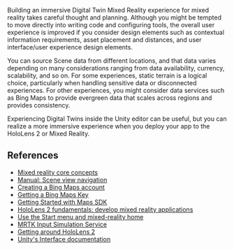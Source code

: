 Building an immersive Digital Twin Mixed Reality experience for mixed reality takes careful thought and planning. Although you might be tempted to move directly into writing code and configuring tools, the overall user experience is improved if you consider design elements such as contextual information requirements, asset placement and distances, and user interface/user experience design elements. 

You can source Scene data from different locations, and that data varies depending on many considerations ranging from data availability, currency, scalability, and so on. For some experiences, static terrain is a logical choice, particularly when handling sensitive data or disconnected experiences. For other experiences, you might consider data services such as Bing Maps to provide evergreen data that scales across regions and provides consistency.  

Experiencing Digital Twins inside the Unity editor can be useful, but you can realize a more immersive experience when you deploy your app to the HoloLens 2 or Mixed Reality.

## References

* [Mixed reality core concepts](/windows/mixed-reality/design/core-concepts-landingpage)
* [Manual: Scene view navigation](https://docs.unity3d.com/Manual/SceneViewNavigation.html)
* [Creating a Bing Maps account](/bingmaps/getting-started/bing-maps-dev-center-help/creating-a-bing-maps-account)
* [Getting a Bing Maps Key](/bingmaps/getting-started/bing-maps-dev-center-help/getting-a-bing-maps-key)
* [Getting Started with Maps SDK](https://github.com/microsoft/MapsSDK-Unity/wiki/Getting-Started)
* [HoloLens 2 fundamentals: develop mixed reality applications](/training/paths/beginner-hololens-2-tutorials/)
* [Use the Start menu and mixed-reality home](/hololens/holographic-home#close-apps)
* [MRTK Input Simulation Service](/windows/mixed-reality/mrtk-unity/features/input-simulation/input-simulation-service)
* [Getting around HoloLens 2](/hololens/hololens2-basic-usage)
* [Unity's Interface documentation](https://docs.unity3d.com/Manual/UsingTheEditor.html)
